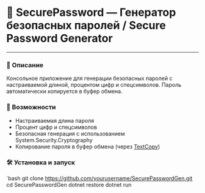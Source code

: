 # 🔐 SecurePassword — Генератор безопасных паролей / Secure Password Generator

---

### 📌 Описание

Консольное приложение для генерации безопасных паролей с настраиваемой длиной, процентом цифр и спецсимволов. Пароль автоматически копируется в буфер обмена.

### 🚀 Возможности

- Настраиваемая длина пароля
- Процент цифр и спецсимволов
- Безопасная генерация с использованием System.Security.Cryptography
- Копирование пароля в буфер обмена (через [TextCopy](https://www.nuget.org/packages/TextCopy))

### 🛠 Установка и запуск

`bash
git clone https://github.com/yourusername/SecurePasswordGen.git
cd SecurePasswordGen
dotnet restore
dotnet run
